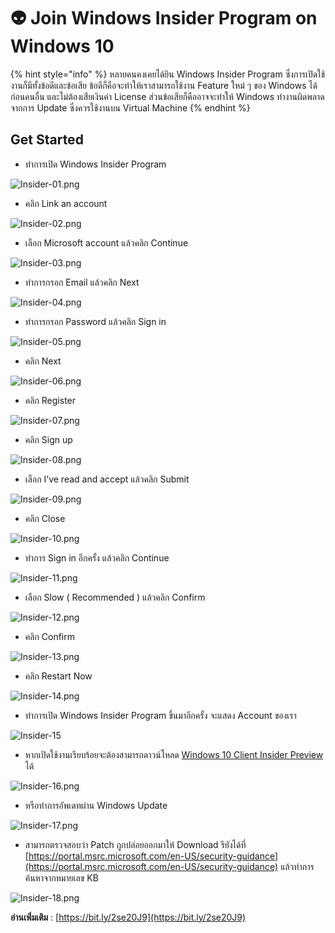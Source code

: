 # 👽 Join Windows Insider Program on Windows 10

{% hint style="info" %}
หลายคนคงเคยได้ยิน Windows Insider Program ซึ่งการเปิดใช้งานก็มีทั้งข้อดีและข้อเสีย ข้อดีก็คือจะทำให้เราสามารถใช้งาน Feature ใหม่ ๆ ของ Windows ได้ก่อนคนอื่น และไม่ต้องเสียเงินค่า License ส่วนข้อเสียก็คืออาจจะทำให้ Windows ทำงานผิดพลาดจากการ Update ซึ่งควรใช้งานบน Virtual Machine
{% endhint %}

## **Get Started**

* ทำการเปิด Windows Insider Program

![Insider-01.png](../../.gitbook/assets/insider-01.png)

* คลิก Link an account

![Insider-02.png](../../.gitbook/assets/insider-02.png)

* เลือก Microsoft account แล้วคลิก Continue

![Insider-03.png](../../.gitbook/assets/insider-03.png)

* ทำการกรอก Email แล้วคลิก Next

![Insider-04.png](../../.gitbook/assets/insider-04.png)

* ทำการกรอก Password แล้วคลิก Sign in

![Insider-05.png](../../.gitbook/assets/insider-05.png)

* คลิก Next

![Insider-06.png](../../.gitbook/assets/insider-06.png)

* คลิก Register

![Insider-07.png](../../.gitbook/assets/insider-07.png)

* คลิก Sign up

![Insider-08.png](../../.gitbook/assets/insider-08.png)

* เลือก I’ve read and accept แล้วคลิก Submit

![Insider-09.png](../../.gitbook/assets/insider-09.png)

* คลิก Close

![Insider-10.png](../../.gitbook/assets/insider-10.png)

* ทำการ Sign in อีกครั้ง แล้วคลิก Continue

![Insider-11.png](../../.gitbook/assets/insider-11.png)

* เลือก Slow ( Recommended ) แล้วคลิก Confirm

![Insider-12.png](../../.gitbook/assets/insider-12.png)

* คลิก Confirm

![Insider-13.png](../../.gitbook/assets/insider-13.png)

* คลิก Restart Now

![Insider-14.png](../../.gitbook/assets/insider-14.png)

* ทำการเปิด Windows Insider Program ขึ้นมาอีกครั้ง จะแสดง Account ของเรา

![Insider-15](../../.gitbook/assets/insider-15.png)

* หากเปิดใช้งานเรียบร้อยจะต้องสามารถดาวน์โหลด [Windows 10 Client Insider Preview](https://www.microsoft.com/en-us/software-download/windowsinsiderpreviewadvanced) ได้

![Insider-16.png](../../.gitbook/assets/insider-16.png)

* หรือทำการอัพเดทผ่าน Windows Update

![Insider-17.png](../../.gitbook/assets/insider-17.png)

* สามารถตรวจสอบว่า Patch ถูกปล่อยออกมาให้ Download รึยังได้ที่ [https://portal.msrc.microsoft.com/en-US/security-guidance](https://portal.msrc.microsoft.com/en-US/security-guidance) แล้วทำการค้นหาจากหมายเลข KB

![Insider-18.png](../../.gitbook/assets/insider-18.png)

**อ่านเพิ่มเติม** : [https://bit.ly/2se20J9](https://bit.ly/2se20J9)
